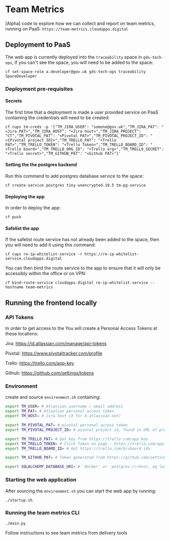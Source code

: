 # Team Metrics
[Alpha] code to explore how we can collect and report on team metrics, running on PaaS: `https://team-metrics.cloudapps.digital`

## Deployment to PaaS

The web app is currently deployed into the `traceability` space in `gds-tech-ops`, if you can't see the space, you will need to be added to the space: 

`cf set-space-role a.developer@gov.uk gds-tech-ops traceability SpaceDeveloper`

### Deployment pre-requisites
#### Secrets

The first time that a deployment is made a user provided service on PaaS containing the credentials will need to be created: 

```
cf cups tm-creds -p '{"TM_JIRA_USER": "somone@gov.uk","TM_JIRA_PAT": "<Jira PAT>","TM_JIRA_HOST": "<Jira host>","TM_JIRA_PROJECT": "CT","TM_PIVOTAL_PAT": "<Pivotal PAT>","TM_PIVOTAL_PROJECT_ID": "<{Pivotal project ID}>","TM_TRELLO_PAT": "<Trello PAT>","TM_TRELLO_TOKEN": "<Trello Token>","TM_TRELLO_BOARD_ID": "<Trello board>","TM_TRELLO_ORG_ID": "<Trello org>","TM_TRELLO_SECRET": "<Trello secret>","TM_GITHUB_PAT": "<Github PAT>"}'
```

#### Setting the the postgres backend

Run this command to add postgres database service to the space:

`cf create-service postgres tiny-unencrypted-10.5 tm-pg-service`

#### Deploying the app

In order to deploy the app:

`cf push`

#### Safelist the app

If the safelist route service has not already been added to the space, then you will need to add it using this command:

`cf cups re-ip-whitelist-service -r https://re-ip-whitelist-service.cloudapps.digital`

You can then bind the route service to the app to ensure that it will only be accessibly within the office or on VPN:

`cf bind-route-service cloudapps.digital re-ip-whitelist-service --hostname team-metrics`

## Running the frontend locally

### API Tokens

In order to get access to the You will create a Personal Access Tokens at these locations:

Jira:       https://id.atlassian.com/manage/api-tokens

Pivotal:    https://www.pivotaltracker.com/profile

Trello:     https://trello.com/app-key

Github:     https://github.com/settings/tokens

### Environment

create and source `environment.sh` containing:

```bash
export TM_USER= # Atlassian username / email address
export TM_PAT= # Atlassian personal access token
export TM_HOST= # Jira host (X for X.atlassian.net)

export TM_PIVOTAL_PAT= # pivotal personal access token
export TM_PIVOTAL_PROJECT_ID= # pivotal project id, found in URL of project - https://www.pivotaltracker.com/n/projects/<project id>

export TM_TRELLO_PAT= # Get key from https://trello.com/app-key
export TM_TRELLO_TOKEN= # Click Token on page - https://trello.com/app-key
export TM_TRELLO_BOARD_ID= # Get https://trello.com/b/<board id>

export TM_GITHUB_PAT= # Token generated from https://github.com/settings/tokens

export SQLALCHEMY_DATABASE_URI= # 'docker' or 'postgres://<host, eg localhost>:<port, eg 5432>/<database name, eg team_metrics>'
```

### Starting the web application

After sourcing the `environment.sh` you can start the web app by running:

`./startup.sh`

### Running the team metrics CLI

`./main.py`

Follow instructions to see team metrics from delivery tools
